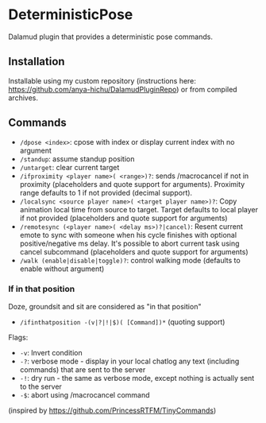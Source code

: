  # DeterministicPose

Dalamud plugin that provides a deterministic pose commands.

## Installation

Installable using my custom repository (instructions here: https://github.com/anya-hichu/DalamudPluginRepo) or from compiled archives.

## Commands

- `/dpose <index>`: cpose with index or display current index with no argument
- `/standup`: assume standup position
- `/untarget`: clear current target
- `/ifproximity <player name>( <range>)?`: sends /macrocancel if not in proximity (placeholders and quote support for arguments). Proximity range defaults to 1 if not provided (decimal support).
- `/localsync <source player name>( <target player name>)?`: Copy animation local time from source to target. Target defaults to local player if not provided (placeholders and quote support for arguments)
- `/remotesync (<player name>( <delay ms>)?|cancel)`: Resent current emote to sync with someone when his cycle finishes with optional positive/negative ms delay. It's possible to abort current task using cancel subcommand (placeholders and quote support for arguments)
- `/walk (enable|disable|toggle)?`: control walking mode (defaults to enable without argument)

### If in that position
Doze, groundsit and sit are considered as "in that position"

- `/ifinthatposition -(v|?|!|$)( [Command])*` (quoting support)

Flags:
 - `-v`: Invert condition
 - `-?`: verbose mode - display in your local chatlog any text (including commands) that are sent to the server
 - `-!`: dry run - the same as verbose mode, except nothing is actually sent to the server
 - `-$`: abort using /macrocancel command

(inspired by https://github.com/PrincessRTFM/TinyCommands)
